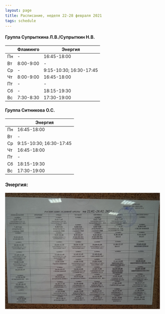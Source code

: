 ```yaml
---
layout: page
title: Расписание, неделя 22-28 февраля 2021
tags: schedule
---
```


#### Группа Супрыткина Л.В./Супрыткин Н.В.

|        | Фламинго                       			| Энергия                   |
|--------|--------------------------------------|-------------------------------|
| Пн     | -                             				|  16:45-18:00          |
| Вт     | 8:00-9:00                     				|  -				    |
| Ср     |  -                            				| 9:15-10:30; 16:30-17:45      |
| Чт     | 8:00-9:00                     				| 16:45-18:00    				|
| Пт     |           -                    			    |  -             				|
| Сб     |            -                   			    | 18:15-19:30				    |
| Вс     | 7:30-8:30                    				| 17:30-19:00  				|

#### Группа Ситникова О.С.

|        | Энергия        				|
|--------|------------------------|
| Пн     | 16:45-18:00    				|
| Вт     | -      				        |
| Ср     | 9:15-10:30; 16:30-17:45      |
| Чт     | 16:45-18:00    				|
| Пт     |  -             				|
| Сб     | 18:15-19:30				    |
| Вс     | 17:30-19:00  				|


### Энергия:
![фото расписания](/sources/schedule/WU90Jmp4Wwg.jpg)

